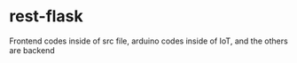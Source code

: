 # rest-flask



Frontend codes inside of src file, arduino codes inside of IoT, and the others are backend

